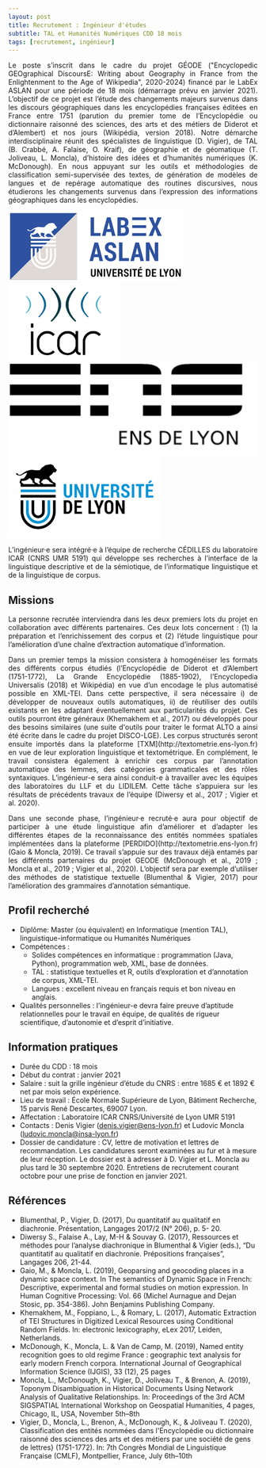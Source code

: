 ```yaml
---
layout: post
title: Recrutement : Ingénieur d'études 
subtitle: TAL et Humanités Numériques CDD 18 mois
tags: [recrutement, ingénieur]
---
```



<p style='text-align: justify;'>
Le poste s’inscrit dans le cadre du projet GÉODE ("Encyclopedic GEOgraphical DiscoursE: Writing about Geography in France from the Enlightenment to the Age of Wikipedia", 2020-2024) financé par le LabEx ASLAN pour une période de 18 mois (démarrage prévu en janvier 2021). L’objectif de ce projet est l’étude des changements majeurs survenus dans les discours géographiques dans les encyclopédies françaises éditées en France entre 1751 (parution du premier tome de l’Encyclopédie ou dictionnaire raisonné des sciences, des arts et des métiers de Diderot et d’Alembert) et nos jours (Wikipédia, version 2018). Notre démarche interdisciplinaire réunit des spécialistes de linguistique (D. Vigier), de TAL (B. Crabbé, A. Falaise, O. Kraif), de géographie et de géomatique (T. Joliveau, L. Moncla), d’histoire des idées et d’humanités numériques (K. McDonough). En nous appuyant sur les outils et méthodologies de classification semi-supervisée des textes, de génération de modèles de langues et de repérage automatique des routines discursives, nous étudierons les changements survenus dans l’expression des informations géographiques dans les encyclopédies.
</p>


<img class="logos" src="/assets/img/logos/logo-aslan.png" alt="ASLAN" />
<img class="logos" src="/assets/img/logos/logo-icar.png" alt="ICAR"/>
<img class="logos" src="/assets/img/logos/logo-ens.png" alt="ENS"/>
<img class="logos" src="/assets/img/logos/logo-udl.png" alt="UDL"/>


<p style='text-align: justify;'>
L’ingénieur·e sera intégré·e à l’équipe de recherche CÉDILLES du laboratoire ICAR (CNRS UMR 5191) qui développe ses recherches à l’interface de la linguistique descriptive et de la sémiotique, de l’informatique linguistique et de la linguistique de corpus.
</p>

## Missions

<p style='text-align: justify;'>
La personne recrutée interviendra dans les deux premiers lots du projet en collaboration avec différents partenaires. Ces deux lots concernent : (1) la préparation et l’enrichissement des corpus et (2) l’étude linguistique pour l’amélioration d’une chaîne d’extraction automatique d’information.
</p>
<p style='text-align: justify;'>
Dans un premier temps la mission consistera à homogénéiser les formats des différents corpus étudiés (l’Encyclopédie de Diderot et d’Alembert (1751-1772), La Grande Encyclopédie (1885-1902), l’Encyclopedia Universalis (2018) et Wikipédia) en vue d’un encodage le plus automatisé possible en XML-TEI. Dans cette perspective, il sera nécessaire i) de développer de nouveaux outils automatiques, ii) de réutiliser des outils existants en les adaptant éventuellement aux particularités du projet. Ces outils pourront être généraux (Khemakhem et al., 2017) ou développés pour des besoins similaires (une suite d'outils pour traiter le format ALTO a ainsi été écrite dans le cadre du projet DISCO-LGE). Les corpus structurés seront ensuite importés dans la plateforme [TXM](http://textometrie.ens-lyon.fr) en vue de leur exploration linguistique et textométrique. En complément, le travail consistera également à enrichir ces corpus par l’annotation automatique des lemmes, des catégories grammaticales et des rôles syntaxiques. 
L’ingénieur-e sera ainsi conduit-e à travailler avec les équipes des laboratoires du LLF et du LIDILEM. Cette tâche s’appuiera sur les résultats de précédents travaux de l’équipe (Diwersy et al., 2017 ; Vigier et al. 2020).
</p>
<p style='text-align: justify;'>
Dans une seconde phase, l’ingénieur·e recruté·e aura pour objectif de participer à une étude linguistique afin d’améliorer et d’adapter les différentes étapes de la reconnaissance des entités nommées spatiales implémentées dans la plateforme [PERDIDO](http://textometrie.ens-lyon.fr) (Gaio & Moncla, 2019). Ce travail s’appuie sur des travaux déjà entamés par les différents partenaires du projet GEODE (McDonough et al., 2019 ; Moncla et al., 2019 ; Vigier et al., 2020). L’objectif sera par exemple d’utiliser des méthodes de statistique textuelle (Blumenthal & Vigier, 2017) pour l’amélioration des grammaires d’annotation sémantique.
</p>

## Profil recherché

* Diplôme: Master (ou équivalent) en Informatique (mention TAL), linguistique-informatique ou Humanités Numériques
* Compétences :
  * Solides compétences en informatique : programmation (Java, Python), programmation web, XML, base de données.
  * TAL : statistique textuelles et R, outils d’exploration et d’annotation de corpus, XML-TEI.
  * Langues : excellent niveau en français requis et bon niveau en anglais.
* Qualités personnelles : l’ingénieur-e devra faire preuve d’aptitude relationnelles pour le travail en
équipe, de qualités de rigueur scientifique, d’autonomie et d’esprit d’initiative.


## Information pratiques

* Durée du CDD : 18 mois
* Début du contrat : janvier 2021
* Salaire : suit la grille ingénieur d’étude du CNRS : entre 1685 € et 1892 € net par mois selon expérience.
* Lieu de travail : École Normale Supérieure de Lyon, Bâtiment Recherche, 15 parvis René Descartes, 69007 Lyon.
* Affectation : Laboratoire ICAR CNRS/Université de Lyon UMR 5191
* Contacts : Denis Vigier (denis.vigier@ens-lyon.fr) et Ludovic Moncla (ludovic.moncla@insa-lyon.fr)
* Dossier de candidature : CV, lettre de motivation et lettres de recommandation. Les candidatures seront examinées au fur et à mesure de leur réception. Le dossier est à adresser à D. Vigier et L. Moncla au plus tard le 30 septembre 2020. Entretiens de recrutement courant octobre pour une prise de fonction en janvier 2021.

## Références

* Blumenthal, P., Vigier, D. (2017), Du quantitatif au qualitatif en diachronie. Présentation, Langages 2017/2 (N° 206), p. 5- 20.
* Diwersy S., Falaise A., Lay, M-H & Souvay G. (2017), Ressources et méthodes pour l’analyse diachronique in Blumenthal & Vigier (eds.), “Du quantitatif au qualitatif en diachronie. Prépositions françaises”, Langages 206, 21-44.
* Gaio, M., & Moncla, L. (2019), Geoparsing and geocoding places in a dynamic space context. In The semantics of Dynamic Space in French: Descriptive, experimental and formal studies on motion expression. In Human Cognitive Processing: Vol. 66 (Michel Aurnague and Dejan Stosic, pp. 354-386). John Benjamins Publishing Company.
* Khemakhem, M., Foppiano, L., & Romary, L. (2017), Automatic Extraction of TEI Structures in Digitized Lexical Resources using Conditional Random Fields. In: electronic lexicography, eLex 2017, Leiden, Netherlands.
* McDonough, K., Moncla, L. & Van de Camp, M. (2019), Named entity recognition goes to old regime France : geographic text analysis for early modern French corpora. International Journal of Geographical Information Science (IJGIS), 33 (12), 25 pages
* Moncla, L., McDonough, K., Vigier, D., Joliveau T., & Brenon, A. (2019), Toponym Disambiguation in Historical Documents Using Network Analysis of Qualitative Relationships. In: Proceedings of the 3rd ACM SIGSPATIAL International Workshop on Geospatial Humanities, 4 pages, Chicago, IL, USA, November 5th–8th
* Vigier, D., Moncla, L., Brenon, A., McDonough, K., & Joliveau T. (2020), Classification des entités nommées dans l'Encyclopédie ou dictionnaire raisonné des sciences des arts et des métiers par une société de gens de lettres} (1751-1772). In: 7th Congrès Mondial de Linguistique Française (CMLF), Montpellier, France, July 6th–10th
